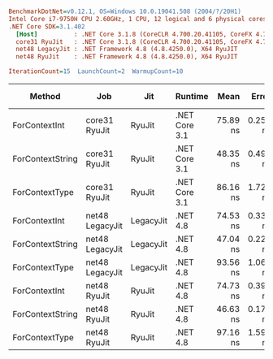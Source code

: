``` ini

BenchmarkDotNet=v0.12.1, OS=Windows 10.0.19041.508 (2004/?/20H1)
Intel Core i7-9750H CPU 2.60GHz, 1 CPU, 12 logical and 6 physical cores
.NET Core SDK=3.1.402
  [Host]          : .NET Core 3.1.8 (CoreCLR 4.700.20.41105, CoreFX 4.700.20.41903), X64 RyuJIT
  core31 RyuJit   : .NET Core 3.1.8 (CoreCLR 4.700.20.41105, CoreFX 4.700.20.41903), X64 RyuJIT
  net48 LegacyJit : .NET Framework 4.8 (4.8.4250.0), X64 RyuJIT
  net48 RyuJit    : .NET Framework 4.8 (4.8.4250.0), X64 RyuJIT

IterationCount=15  LaunchCount=2  WarmupCount=10  

```
|           Method |             Job |       Jit |       Runtime |     Mean |    Error |   StdDev |   Median |  Gen 0 | Gen 1 | Gen 2 | Allocated |
|----------------- |---------------- |---------- |-------------- |---------:|---------:|---------:|---------:|-------:|------:|------:|----------:|
|    ForContextInt |   core31 RyuJit |    RyuJit | .NET Core 3.1 | 75.89 ns | 0.250 ns | 0.375 ns | 75.94 ns | 0.0242 |     - |     - |     152 B |
| ForContextString |   core31 RyuJit |    RyuJit | .NET Core 3.1 | 48.35 ns | 0.494 ns | 0.692 ns | 48.16 ns | 0.0204 |     - |     - |     128 B |
|   ForContextType |   core31 RyuJit |    RyuJit | .NET Core 3.1 | 86.16 ns | 1.727 ns | 2.421 ns | 87.69 ns | 0.0204 |     - |     - |     128 B |
|    ForContextInt | net48 LegacyJit | LegacyJit |      .NET 4.8 | 74.53 ns | 0.333 ns | 0.498 ns | 74.57 ns | 0.0242 |     - |     - |     152 B |
| ForContextString | net48 LegacyJit | LegacyJit |      .NET 4.8 | 47.04 ns | 0.229 ns | 0.343 ns | 47.00 ns | 0.0204 |     - |     - |     128 B |
|   ForContextType | net48 LegacyJit | LegacyJit |      .NET 4.8 | 93.56 ns | 1.068 ns | 1.531 ns | 93.67 ns | 0.0204 |     - |     - |     128 B |
|    ForContextInt |    net48 RyuJit |    RyuJit |      .NET 4.8 | 74.73 ns | 0.395 ns | 0.566 ns | 74.70 ns | 0.0242 |     - |     - |     152 B |
| ForContextString |    net48 RyuJit |    RyuJit |      .NET 4.8 | 46.63 ns | 0.176 ns | 0.264 ns | 46.62 ns | 0.0204 |     - |     - |     128 B |
|   ForContextType |    net48 RyuJit |    RyuJit |      .NET 4.8 | 97.16 ns | 1.593 ns | 2.385 ns | 97.35 ns | 0.0204 |     - |     - |     128 B |
